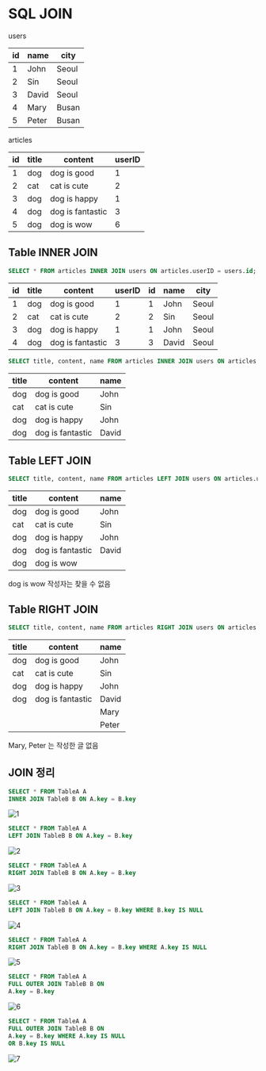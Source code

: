 # SQL JOIN

users

|id|name|city|
|-|-|-|
|1|John|Seoul|
|2|Sin|Seoul|
|3|David|Seoul|
|4|Mary|Busan|
|5|Peter|Busan|

articles

|id|title|content|userID|
|-|-|-|-|
|1|dog|dog is good|1|
|2|cat|cat is cute|2|
|3|dog|dog is happy|1|
|4|dog|dog is fantastic|3|
|5|dog|dog is wow|6|

## Table INNER JOIN

```sql
SELECT * FROM articles INNER JOIN users ON articles.userID = users.id;
```

|id|title|content|userID|id|name|city|
|-|-|-|-|-|-|-|
|1|dog|dog is good|1|1|John|Seoul|
|2|cat|cat is cute|2|2|Sin|Seoul|
|3|dog|dog is happy|1|1|John|Seoul|
|4|dog|dog is fantastic|3|3|David|Seoul|

```sql
SELECT title, content, name FROM articles INNER JOIN users ON articles.userID = users.id;
```

|title|content|name|
|-|-|-|
|dog|dog is good|John|
|cat|cat is cute|Sin|
|dog|dog is happy|John|
|dog|dog is fantastic|David|

## Table LEFT JOIN

```sql
SELECT title, content, name FROM articles LEFT JOIN users ON articles.userID = users.id;
```

|title|content|name|
|-|-|-|
|dog|dog is good|John|
|cat|cat is cute|Sin|
|dog|dog is happy|John|
|dog|dog is fantastic|David|
|dog|dog is wow||

dog is wow 작성자는 찾을 수 없음

## Table RIGHT JOIN

```sql
SELECT title, content, name FROM articles RIGHT JOIN users ON articles.userID = users.id;
```

|title|content|name|
|-|-|-|
|dog|dog is good|John|
|cat|cat is cute|Sin|
|dog|dog is happy|John|
|dog|dog is fantastic|David|
|||Mary|
|||Peter|

Mary, Peter 는 작성한 글 없음

## JOIN 정리

```sql
SELECT * FROM TableA A
INNER JOIN TableB B ON A.key = B.key
```

![1](sql_join_1.png)

```sql
SELECT * FROM TableA A
LEFT JOIN TableB B ON A.key = B.key
```

![2](sql_join_2.png)

```sql
SELECT * FROM TableA A
RIGHT JOIN TableB B ON A.key = B.key
```

![3](sql_join_3.png)

```sql
SELECT * FROM TableA A
LEFT JOIN TableB B ON A.key = B.key WHERE B.key IS NULL
```

![4](sql_join_4.png)

```sql
SELECT * FROM TableA A
RIGHT JOIN TableB B ON A.key = B.key WHERE A.key IS NULL
```

![5](sql_join_5.png)

```sql
SELECT * FROM TableA A
FULL OUTER JOIN TableB B ON
A.key = B.key
```

![6](sql_join_6.png)

```sql
SELECT * FROM TableA A
FULL OUTER JOIN TableB B ON
A.key = B.key WHERE A.key IS NULL
OR B.key IS NULL
```

![7](sql_join_7.png)
